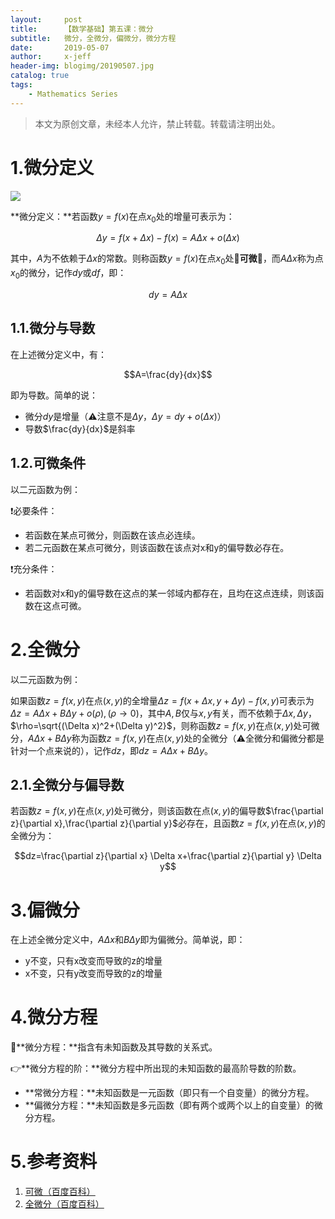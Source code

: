 ```yaml
---
layout:     post
title:      【数学基础】第五课：微分
subtitle:   微分，全微分，偏微分，微分方程
date:       2019-05-07
author:     x-jeff
header-img: blogimg/20190507.jpg
catalog: true
tags:
    - Mathematics Series
---  
```

>本文为原创文章，未经本人允许，禁止转载。转载请注明出处。

# 1.微分定义

![](https://xjeffblogimg.oss-cn-beijing.aliyuncs.com/BLOGIMG/BlogImage/MathematicsSeries/Lesson5/5x1.png)

**微分定义：**若函数$y=f(x)$在点$x_0$处的增量可表示为：

$$\Delta y=f(x+\Delta x)-f(x)=A\Delta x+o(\Delta x)$$

其中，$A$为不依赖于$\Delta x$的常数。则称函数$y=f(x)$在点$x_0$处🤜**可微**🤛，而$A\Delta x$称为点$x_0$的微分，记作$dy$或$df$，即：

$$dy=A\Delta x$$

## 1.1.微分与导数

在上述微分定义中，有：

$$A=\frac{dy}{dx}$$

即为导数。简单的说：

* 微分$dy$是增量（⚠️注意不是$\Delta y$，$\Delta y=dy+o(\Delta x)$）
* 导数$\frac{dy}{dx}$是斜率

## 1.2.可微条件

以二元函数为例：

❗️必要条件：

* 若函数在某点可微分，则函数在该点必连续。
* 若二元函数在某点可微分，则该函数在该点对x和y的偏导数必存在。

❗️充分条件：

* 若函数对x和y的偏导数在这点的某一邻域内都存在，且均在这点连续，则该函数在这点可微。

# 2.全微分

以二元函数为例：

如果函数$z=f(x,y)$在点$(x,y)$的全增量$\Delta z=f(x+\Delta x,y+\Delta y)-f(x,y)$可表示为$\Delta z=A\Delta x+B\Delta y+o(\rho),(\rho \to0)$，其中$A,B$仅与$x,y$有关，而不依赖于$\Delta x,\Delta y$，$\rho=\sqrt{(\Delta x)^2+(\Delta y)^2}$，则称函数$z=f(x,y)$在点$(x,y)$处可微分，$A\Delta x +B\Delta y$称为函数$z=f(x,y)$在点$(x,y)$处的全微分（⚠️全微分和偏微分都是针对一个点来说的），记作$dz$，即$dz=A\Delta x +B\Delta y$。

## 2.1.全微分与偏导数

若函数$z=f(x,y)$在点$(x,y)$处可微分，则该函数在点$(x,y)$的偏导数$\frac{\partial z}{\partial x},\frac{\partial z}{\partial y}$必存在，且函数$z=f(x,y)$在点$(x,y)$的全微分为：

$$dz=\frac{\partial z}{\partial x} \Delta x+\frac{\partial z}{\partial y} \Delta y$$

# 3.偏微分

在上述全微分定义中，$A\Delta x$和$B\Delta y$即为偏微分。简单说，即：

* y不变，只有x改变而导致的z的增量
* x不变，只有y改变而导致的z的增量

# 4.微分方程

🚩**微分方程：**指含有未知函数及其导数的关系式。

👉**微分方程的阶：**微分方程中所出现的未知函数的最高阶导数的阶数。

* **常微分方程：**未知函数是一元函数（即只有一个自变量）的微分方程。
* **偏微分方程：**未知函数是多元函数（即有两个或两个以上的自变量）的微分方程。

# 5.参考资料

1. [可微（百度百科）](https://baike.baidu.com/item/可微/7267373?fr=aladdin)
2. [全微分（百度百科）](https://baike.baidu.com/item/全微分)

